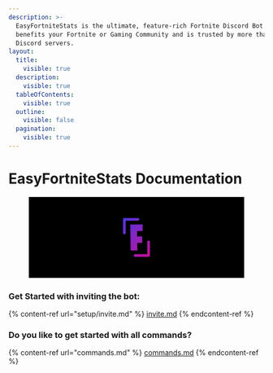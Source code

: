 ```yaml
---
description: >-
  EasyFortniteStats is the ultimate, feature-rich Fortnite Discord Bot which
  benefits your Fortnite or Gaming Community and is trusted by more than 60,000
  Discord servers.
layout:
  title:
    visible: true
  description:
    visible: true
  tableOfContents:
    visible: true
  outline:
    visible: false
  pagination:
    visible: true
---
```


# EasyFortniteStats Documentation

<figure><img src=".gitbook/assets/Frame 3.png" alt=""><figcaption></figcaption></figure>

### Get Started with inviting the bot:

{% content-ref url="setup/invite.md" %}
[invite.md](setup/invite.md)
{% endcontent-ref %}

### Do you like to get started with all commands?

{% content-ref url="commands.md" %}
[commands.md](commands.md)
{% endcontent-ref %}


